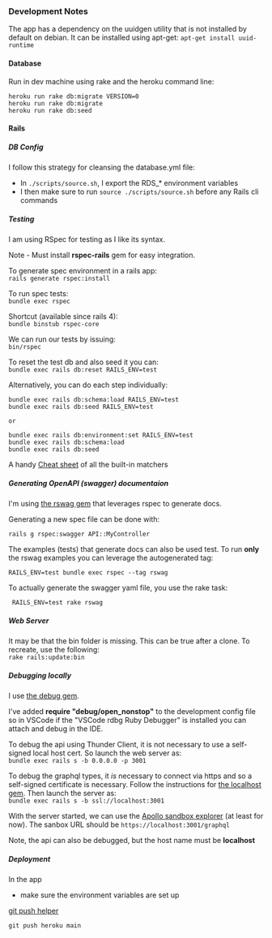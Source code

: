 ### Development Notes ###

The app has a dependency on the uuidgen utility that is not installed by default on debian. It can be installed using apt-get:
`apt-get install uuid-runtime`

#### Database ####
  
Run in dev machine using rake and the heroku command line:

```
heroku run rake db:migrate VERSION=0
heroku run rake db:migrate
heroku run rake db:seed
```

#### Rails ####
    
##### DB Config #####

I follow this strategy for cleansing the database.yml file:
* In `./scripts/source.sh`, I export the RDS_* environment variables
* I then make sure to run `source ./scripts/source.sh` before any Rails cli commands

##### Testing #####

I am using RSpec for testing as I like its syntax.

Note -
Must install __rspec-rails__ gem for easy integration.

To generate spec environment in a rails app:  
`rails generate rspec:install`

To run spec tests:  
`bundle exec rspec`

Shortcut (available since rails 4):  
`bundle binstub rspec-core`

We can run our tests by issuing:  
`bin/rspec`

To reset the test db and also seed it you can:  
`bundle exec rails db:reset RAILS_ENV=test`

Alternatively, you can do each step individually:
```
bundle exec rails db:schema:load RAILS_ENV=test
bundle exec rails db:seed RAILS_ENV=test

or

bundle exec rails db:environment:set RAILS_ENV=test
bundle exec rails db:schema:load
bundle exec rails db:seed
```

A handy [Cheat sheet](https://rspec.info/features/3-13/rspec-expectations/built-in-matchers/) of all the built-in matchers

##### Generating OpenAPI (swagger) documentaion #####

I'm using [the rswag gem](https://github.com/rswag/rswag) that leverages rspec to generate docs. 

Generating a new spec file can be done with:  

`rails g rspec:swagger API::MyController`

The examples (tests) that generate docs can also be used test. To run __only__ the rswag examples you can leverage the autogenerated tag:  

`RAILS_ENV=test bundle exec rspec --tag rswag`

To actually generate the swagger yaml file, you use the rake task:

` RAILS_ENV=test rake rswag`

##### Web Server #####

It may be that the bin folder is missing. This can be true after a clone. To recreate, use the following:  
`rake rails:update:bin`

##### Debugging locally #####

I use [the debug gem](https://github.com/ruby/debug?tab=readme-ov-file). 

I've added  __require "debug/open_nonstop"__ to the development config file so in VSCode if the "VSCode rdbg Ruby Debugger" is installed you can attach and debug in the IDE.

To debug the api using Thunder Client, it is not necessary to use a self-signed local host cert. So launch the web server as:  
`bundle exec rails s -b 0.0.0.0 -p 3001` 

To debug the graphql types, it *is* necessary to connect via https and so a self-signed certificate is necessary.  Follow the instructions for [the localhost gem](https://github.com/socketry/localhost?tab=readme-ov-file). Then launch the server as:  
`bundle exec rails s -b ssl://localhost:3001`

With the server started, we can use the [Apollo sandbox explorer](https://studio.apollographql.com/sandbox/explorer) (at least for now). The sanbox URL should be `https://localhost:3001/graphql`

Note, the api can also be debugged, but the host name must be __localhost__

##### Deployment #####

In the app
* make sure the environment variables are set up

[git push helper](https://help.github.com/articles/pushing-to-a-remote/)

`git push heroku main`

